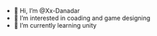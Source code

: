 - 👋 Hi, I’m @Xx-Danadar
- 👀 I’m interested in coading and game designing
- 🌱 I’m currently learning unity

